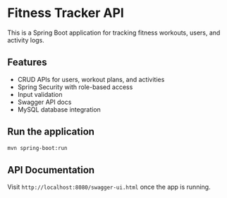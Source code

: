 # Fitness Tracker API

This is a Spring Boot application for tracking fitness workouts, users, and activity logs.

## Features
- CRUD APIs for users, workout plans, and activities
- Spring Security with role-based access
- Input validation
- Swagger API docs
- MySQL database integration

## Run the application

```bash
mvn spring-boot:run
```

## API Documentation

Visit `http://localhost:8080/swagger-ui.html` once the app is running.
